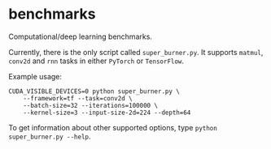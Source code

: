 # benchmarks
Computational/deep learning benchmarks.

Currently, there is the only script called `super_burner.py`. It supports `matmul`, `conv2d` and `rnn` tasks in either `PyTorch` or `TensorFlow`.

Example usage:

```
CUDA_VISIBLE_DEVICES=0 python super_burner.py \
    --framework=tf --task=conv2d \
    --batch-size=32 --iterations=100000 \
    --kernel-size=3 --input-size-2d=224 --depth=64
```

To get information about other supported options, type `python super_burner.py --help`.
